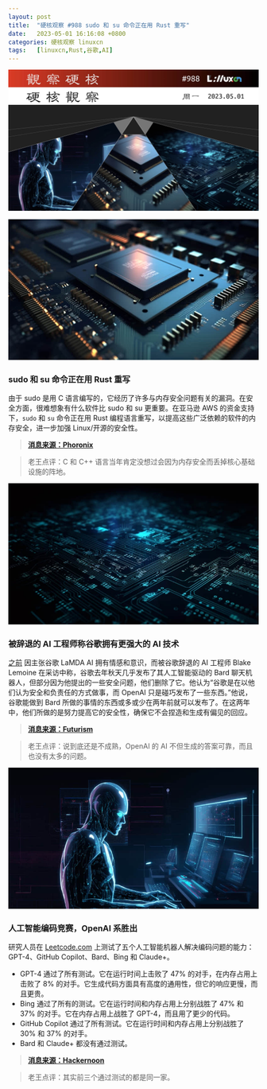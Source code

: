 ```yaml
---
layout: post
title:	"硬核观察 #988 sudo 和 su 命令正在用 Rust 重写"
date:	2023-05-01 16:16:08 +0800 
categories:	硬核观察 linuxcn 
tags:	[linuxcn,Rust,谷歌,AI]
---
```



![](/Asserts/Images/album/202305/01/161444ahxfvhkhphkvcddw.jpg)


![](/Asserts/Images/album/202305/01/161454dnbd2sdg1f1hznf5.jpg)


### sudo 和 su 命令正在用 Rust 重写


由于 sudo 是用 C 语言编写的，它经历了许多与内存安全问题有关的漏洞。在安全方面，很难想象有什么软件比 sudo 和 su 更重要。在亚马逊 AWS 的资金支持下，`sudo` 和 `su` 命令正在用 Rust 编程语言重写，以提高这些广泛依赖的软件的内存安全，进一步加强 Linux/开源的安全性。



> 
> **[消息来源：Phoronix](https://www.phoronix.com/news/sudo-su-rewrite-rust)**
> 
> 
> 



> 
> 老王点评：C 和 C++ 语言当年肯定没想过会因为内存安全而丢掉核心基础设施的阵地。
> 
> 
> 


![](/Asserts/Images/album/202305/01/161507c1v20e5bs7rsrtvx.jpg)


### 被辞退的 AI 工程师称谷歌拥有更强大的 AI 技术


[之前](/article-14705-1.html) 因主张谷歌 LaMDA AI 拥有情感和意识，而被谷歌辞退的 AI 工程师 Blake Lemoine 在采访中称，谷歌去年秋天几乎发布了其人工智能驱动的 Bard 聊天机器人，但部分因为他提出的一些安全问题，他们删除了它。他认为“谷歌是在以他们认为安全和负责任的方式做事，而 OpenAI 只是碰巧发布了一些东西。”他说，谷歌能做到 Bard 所做的事情的东西或多或少在两年前就可以发布了。在这两年中，他们所做的是努力提高它的安全性，确保它不会捏造和生成有偏见的回应。



> 
> **[消息来源：Futurism](https://futurism.com/blake-lemoine-google-interview)**
> 
> 
> 



> 
> 老王点评：说到底还是不成熟，OpenAI 的 AI 不但生成的答案可靠，而且也没有太多的问题。
> 
> 
> 


![](/Asserts/Images/album/202305/01/161522tpaygiy0ysrvr8pi.jpg)


### 人工智能编码竞赛，OpenAI 系胜出


研究人员在 [Leetcode.com](http://leetcode.com/) 上测试了五个人工智能机器人解决编码问题的能力：GPT-4、GitHub Copilot、Bard、Bing 和 Claude+。


* GPT-4 通过了所有测试。它在运行时间上击败了 47% 的对手，在内存占用上击败了 8% 的对手。它生成代码方面具有高度的通用性，但它的响应更慢，而且更贵。
* Bing 通过了所有的测试。它在运行时间和内存占用上分别战胜了 47% 和 37% 的对手。它在内存占用上战胜了 GPT-4，而且用了更少的代码。
* GitHub Copilot 通过了所有测试。它在运行时间和内存占用上分别战胜了 30% 和 37% 的对手。
* Bard 和 Claude+ 都没有通过测试。



> 
> **[消息来源：Hackernoon](https://hackernoon.com/how-ai-bots-code-comparing-bing-claude-co-pilot-gpt-4-and-bard)**
> 
> 
> 



> 
> 老王点评：其实前三个通过测试的都是同一家。
> 
> 
>
